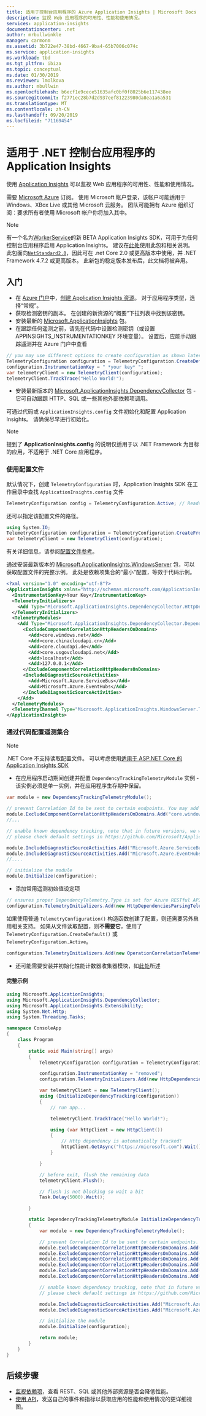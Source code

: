 ```yaml
---
title: 适用于控制台应用程序的 Azure Application Insights | Microsoft Docs
description: 监视 Web 应用程序的可用性、性能和使用情况。
services: application-insights
documentationcenter: .net
author: mrbullwinkle
manager: carmonm
ms.assetid: 3b722e47-38bd-4667-9ba4-65b7006c074c
ms.service: application-insights
ms.workload: tbd
ms.tgt_pltfrm: ibiza
ms.topic: conceptual
ms.date: 01/30/2019
ms.reviewer: lmolkova
ms.author: mbullwin
ms.openlocfilehash: b6ecf1e9cece51635afc0bf0f8025b6e117438ee
ms.sourcegitcommit: f2771ec28b7d2d937eef81223980da8ea1a6a531
ms.translationtype: MT
ms.contentlocale: zh-CN
ms.lasthandoff: 09/20/2019
ms.locfileid: "71169454"
---
```

# <a name="application-insights-for-net-console-applications"></a>适用于 .NET 控制台应用程序的 Application Insights

使用 [Application Insights](../../azure-monitor/app/app-insights-overview.md) 可以监视 Web 应用程序的可用性、性能和使用情况。

需要 [Microsoft Azure](https://azure.com) 订阅。 使用 Microsoft 帐户登录，该帐户可能适用于 Windows、XBox Live 或其他 Microsoft 云服务。 团队可能拥有 Azure 组织订阅：要求所有者使用 Microsoft 帐户你将加入其中。

> [!NOTE]
> 有一个名为[WorkerService](https://www.nuget.org/packages/Microsoft.ApplicationInsights.WorkerService)的新 BETA Application Insights SDK，可用于为任何控制台应用程序启用 Application Insights。 建议在[此处](../../azure-monitor/app/worker-service.md)使用此包和相关说明。 此包面向[`NetStandard2.0`](https://docs.microsoft.com/dotnet/standard/net-standard)，因此可在 .net Core 2.0 或更高版本中使用，并 .NET Framework 4.7.2 或更高版本。
此新包的稳定版本发布后，此文档将被弃用。

## <a name="getting-started"></a>入门

* 在 [Azure 门户](https://portal.azure.com)中，[创建 Application Insights 资源](../../azure-monitor/app/create-new-resource.md)。 对于应用程序类型，选择“常规”。
* 获取检测密钥的副本。 在创建的新资源的“概要”下拉列表中找到该密钥。 
* 安装最新的 [Microsoft.ApplicationInsights](https://www.nuget.org/packages/Microsoft.ApplicationInsights) 包。
* 在跟踪任何遥测之前，请先在代码中设置检测密钥（或设置 APPINSIGHTS_INSTRUMENTATIONKEY 环境变量）。 设置后，应能手动跟踪遥测并在 Azure 门户中查看

```csharp
// you may use different options to create configuration as shown later in this article
TelemetryConfiguration configuration = TelemetryConfiguration.CreateDefault();
configuration.InstrumentationKey = " *your key* ";
var telemetryClient = new TelemetryClient(configuration);
telemetryClient.TrackTrace("Hello World!");
```

* 安装最新版本的 [Microsoft.ApplicationInsights.DependencyCollector](https://www.nuget.org/packages/Microsoft.ApplicationInsights.DependencyCollector) 包 - 它可自动跟踪 HTTP、SQL 或一些其他外部依赖项调用。

可通过代码或 `ApplicationInsights.config` 文件初始化和配置 Application Insights。 请确保尽早进行初始化。 

> [!NOTE]
> 提到了 **ApplicationInsights.config** 的说明仅适用于以 .NET Framework 为目标的应用，不适用于 .NET Core 应用程序。

### <a name="using-config-file"></a>使用配置文件
默认情况下，创建 `TelemetryConfiguration` 时，Application Insights SDK 在工作目录中查找 `ApplicationInsights.config` 文件

```csharp
TelemetryConfiguration config = TelemetryConfiguration.Active; // Reads ApplicationInsights.config file if present
```

还可以指定该配置文件的路径。

```csharp
using System.IO;
TelemetryConfiguration configuration = TelemetryConfiguration.CreateFromConfiguration(File.ReadAllText("C:\\ApplicationInsights.config"));
var telemetryClient = new TelemetryClient(configuration);
```

有关详细信息，请参阅[配置文件参考](configuration-with-applicationinsights-config.md)。

通过安装最新版本的 [Microsoft.ApplicationInsights.WindowsServer](https://www.nuget.org/packages/Microsoft.ApplicationInsights.WindowsServer) 包，可以获取配置文件的完整示例。 此处是依赖项集合的“最小”配置，等效于代码示例。

```XML
<?xml version="1.0" encoding="utf-8"?>
<ApplicationInsights xmlns="http://schemas.microsoft.com/ApplicationInsights/2013/Settings">
  <InstrumentationKey>Your Key</InstrumentationKey>
  <TelemetryInitializers>
    <Add Type="Microsoft.ApplicationInsights.DependencyCollector.HttpDependenciesParsingTelemetryInitializer, Microsoft.AI.DependencyCollector"/>
  </TelemetryInitializers>
  <TelemetryModules>
    <Add Type="Microsoft.ApplicationInsights.DependencyCollector.DependencyTrackingTelemetryModule, Microsoft.AI.DependencyCollector">
      <ExcludeComponentCorrelationHttpHeadersOnDomains>
        <Add>core.windows.net</Add>
        <Add>core.chinacloudapi.cn</Add>
        <Add>core.cloudapi.de</Add>
        <Add>core.usgovcloudapi.net</Add>
        <Add>localhost</Add>
        <Add>127.0.0.1</Add>
      </ExcludeComponentCorrelationHttpHeadersOnDomains>
      <IncludeDiagnosticSourceActivities>
        <Add>Microsoft.Azure.ServiceBus</Add>
        <Add>Microsoft.Azure.EventHubs</Add>
      </IncludeDiagnosticSourceActivities>
    </Add>
  </TelemetryModules>
  <TelemetryChannel Type="Microsoft.ApplicationInsights.WindowsServer.TelemetryChannel.ServerTelemetryChannel, Microsoft.AI.ServerTelemetryChannel"/>
</ApplicationInsights>

```

### <a name="configuring-telemetry-collection-from-code"></a>通过代码配置遥测集合
> [!NOTE]
> .NET Core 不支持读取配置文件。 可以考虑使用[适用于 ASP.NET Core 的 Application Insights SDK](../../azure-monitor/app/asp-net-core.md)

* 在应用程序启动期间创建并配置 `DependencyTrackingTelemetryModule` 实例 - 该实例必须是单一实例，并在应用程序生存期中保留。

```csharp
var module = new DependencyTrackingTelemetryModule();

// prevent Correlation Id to be sent to certain endpoints. You may add other domains as needed.
module.ExcludeComponentCorrelationHttpHeadersOnDomains.Add("core.windows.net");
//...

// enable known dependency tracking, note that in future versions, we will extend this list. 
// please check default settings in https://github.com/Microsoft/ApplicationInsights-dotnet-server/blob/develop/Src/DependencyCollector/DependencyCollector/ApplicationInsights.config.install.xdt

module.IncludeDiagnosticSourceActivities.Add("Microsoft.Azure.ServiceBus");
module.IncludeDiagnosticSourceActivities.Add("Microsoft.Azure.EventHubs");
//....

// initialize the module
module.Initialize(configuration);
```

* 添加常用遥测初始值设定项

```csharp
// ensures proper DependencyTelemetry.Type is set for Azure RESTful API calls
configuration.TelemetryInitializers.Add(new HttpDependenciesParsingTelemetryInitializer());
```

如果使用普通 `TelemetryConfiguration()` 构造函数创建了配置，则还需要另外启用相关支持。 如果从文件读取配置，则**不需要它**，使用了 `TelemetryConfiguration.CreateDefault()` 或 `TelemetryConfiguration.Active`。

```csharp
configuration.TelemetryInitializers.Add(new OperationCorrelationTelemetryInitializer());
```

* 还可能需要安装并初始化性能计数器收集器模块，如[此处](https://apmtips.com/blog/2017/02/13/enable-application-insights-live-metrics-from-code/)所述


#### <a name="full-example"></a>完整示例

```csharp
using Microsoft.ApplicationInsights;
using Microsoft.ApplicationInsights.DependencyCollector;
using Microsoft.ApplicationInsights.Extensibility;
using System.Net.Http;
using System.Threading.Tasks;

namespace ConsoleApp
{
    class Program
    {
        static void Main(string[] args)
        {
            TelemetryConfiguration configuration = TelemetryConfiguration.CreateDefault();

            configuration.InstrumentationKey = "removed";
            configuration.TelemetryInitializers.Add(new HttpDependenciesParsingTelemetryInitializer());

            var telemetryClient = new TelemetryClient();
            using (InitializeDependencyTracking(configuration))
            {
                // run app...

                telemetryClient.TrackTrace("Hello World!");

                using (var httpClient = new HttpClient())
                {
                    // Http dependency is automatically tracked!
                    httpClient.GetAsync("https://microsoft.com").Wait();
                }

            }

            // before exit, flush the remaining data
            telemetryClient.Flush();

            // flush is not blocking so wait a bit
            Task.Delay(5000).Wait();

        }

        static DependencyTrackingTelemetryModule InitializeDependencyTracking(TelemetryConfiguration configuration)
        {
            var module = new DependencyTrackingTelemetryModule();

            // prevent Correlation Id to be sent to certain endpoints. You may add other domains as needed.
            module.ExcludeComponentCorrelationHttpHeadersOnDomains.Add("core.windows.net");
            module.ExcludeComponentCorrelationHttpHeadersOnDomains.Add("core.chinacloudapi.cn");
            module.ExcludeComponentCorrelationHttpHeadersOnDomains.Add("core.cloudapi.de");
            module.ExcludeComponentCorrelationHttpHeadersOnDomains.Add("core.usgovcloudapi.net");
            module.ExcludeComponentCorrelationHttpHeadersOnDomains.Add("localhost");
            module.ExcludeComponentCorrelationHttpHeadersOnDomains.Add("127.0.0.1");

            // enable known dependency tracking, note that in future versions, we will extend this list. 
            // please check default settings in https://github.com/Microsoft/ApplicationInsights-dotnet-server/blob/develop/Src/DependencyCollector/DependencyCollector/ApplicationInsights.config.install.xdt

            module.IncludeDiagnosticSourceActivities.Add("Microsoft.Azure.ServiceBus");
            module.IncludeDiagnosticSourceActivities.Add("Microsoft.Azure.EventHubs");

            // initialize the module
            module.Initialize(configuration);

            return module;
        }
    }
}

```

## <a name="next-steps"></a>后续步骤
* [监视依赖项](../../azure-monitor/app/asp-net-dependencies.md)，查看 REST、SQL 或其他外部资源是否会降低性能。
* [使用 API](../../azure-monitor/app/api-custom-events-metrics.md)，发送自己的事件和指标以获取应用的性能和使用情况的更详细视图。

